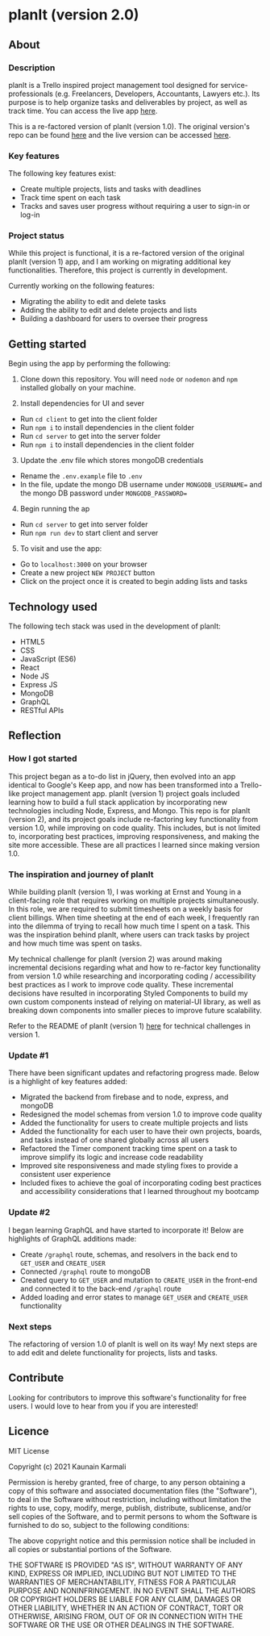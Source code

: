 # planIt (version 2.0)

## About

### Description

planIt is a Trello inspired project management tool designed for service-professionals (e.g. Freelancers, Developers, Accountants, Lawyers etc.). Its purpose is to help organize tasks and deliverables by project, as well as track time. You can access the live app [here](https://just-plan-it.netlify.app/).

This is a re-factored version of planIt (version 1.0). The original version's repo can be found [here](https://github.com/KaunainKarmali/planIt/tree/production) and the live version can be accessed [here](https://plan-it-v1.netlify.app/).

### Key features

The following key features exist:
* Create multiple projects, lists and tasks with deadlines
* Track time spent on each task
* Tracks and saves user progress without requiring a user to sign-in or log-in

### Project status

While this project is functional, it is a re-factored version of the original planIt (version 1) app, and I am working on migrating additional key functionalities. Therefore, this project is currently in development. 

Currently working on the following features:
* Migrating the ability to edit and delete tasks
* Adding the ability to edit and delete projects and lists
* Building a dashboard for users to oversee their progress

## Getting started

Begin using the app by performing the following:

1. Clone down this repository. You will need `node` or `nodemon` and `npm` installed globally on your machine.

2. Install dependencies for UI and sever
  * Run `cd client` to get into the client folder
  * Run `npm i` to install dependencies in the client folder
  * Run `cd server` to get into the server folder
  * Run `npm i` to install dependencies in the client folder

3. Update the .env file which stores mongoDB credentials
 * Rename the `.env.example` file to `.env`
 * In the file, update the mongo DB username under `MONGODB_USERNAME=` and the mongo DB password under `MONGODB_PASSWORD=`

4. Begin running the ap
  * Run `cd server` to get into server folder
  * Run `npm run dev` to start client and server

5. To visit and use the app:
  * Go to `localhost:3000` on your browser
  * Create a new project `NEW PROJECT` button
  * Click on the project once it is created to begin adding lists and tasks

## Technology used

The following tech stack was used in the development of planIt:
* HTML5
* CSS
* JavaScript (ES6)
* React
* Node JS
* Express JS
* MongoDB
* GraphQL
* RESTful APIs

## Reflection

### How I got started

This project began as a to-do list in jQuery, then evolved into an app identical to Google's Keep app, and now has been transformed into a Trello-like project management app. planIt (version 1) project goals included learning how to build a full stack application by incorporating new technologies including Node, Express, and Mongo. This repo is for planIt (version 2), and its project goals include re-factoring key functionality from version 1.0, while improving on code quality. This includes, but is not limited to, incorporating best practices, improving responsiveness, and making the site more accessible. These are all practices I learned since making version 1.0. 

### The inspiration and journey of planIt

While building planIt (version 1), I was working at Ernst and Young in a client-facing role that requires working on multiple projects simultaneously. In this role, we are required to submit timesheets on a weekly basis for client billings. When time sheeting at the end of each week, I frequently ran into the dilemma of trying to recall how much time I spent on a task. This was the inspiration behind planIt, where users can track tasks by project and how much time was spent on tasks.

My technical challenge for planIt (version 2) was around making incremental decisions regarding what and how to re-factor key functionality from version 1.0 while researching and incorporating coding / accessibility best practices as I work to improve code quality. These incremental decisions have resulted in incorporating Styled Components to build my own custom components instead of relying on material-UI library, as well as breaking down components into smaller pieces to improve future scalability.  

Refer to the README of planIt (version 1) [here](https://github.com/KaunainKarmali/planIt/tree/production) for technical challenges in version 1. 

### Update #1

There have been significant updates and refactoring progress made. Below is a highlight of key features added:
* Migrated the backend from firebase and to node, express, and mongoDB 
* Redesigned the model schemas from version 1.0 to improve code quality 
* Added the functionality for users to create multiple projects and lists
* Added the functionality for each user to have their own projects, boards, and tasks instead of one shared globally across all users
* Refactored the Timer component tracking time spent on a task to improve simplify its logic and increase code readability  
* Improved site responsiveness and made styling fixes to provide a consistent user experience 
* Included fixes to achieve the goal of incorporating coding best practices and accessibility considerations that I learned throughout my bootcamp

### Update #2

I began learning GraphQL and have started to incorporate it! Below are highlights of GraphQL additions made:
* Create `/graphql` route, schemas, and resolvers in the back end to `GET_USER` and `CREATE_USER`
* Connected `/graphql` route to mongoDB
* Created query to `GET_USER` and mutation to `CREATE_USER` in the front-end and connected it to the back-end `/graphql` route
* Added loading and error states to manage `GET_USER` and `CREATE_USER` functionality

### Next steps

The refactoring of version 1.0 of planIt is well on its way! My next steps are to add edit and delete functionality for projects, lists and tasks. 

## Contribute

Looking for contributors to improve this software's functionality for free users. I would love to hear from you if you are interested!

## Licence

MIT License

Copyright (c) 2021 Kaunain Karmali

Permission is hereby granted, free of charge, to any person obtaining a copy
of this software and associated documentation files (the "Software"), to deal
in the Software without restriction, including without limitation the rights
to use, copy, modify, merge, publish, distribute, sublicense, and/or sell
copies of the Software, and to permit persons to whom the Software is
furnished to do so, subject to the following conditions:

The above copyright notice and this permission notice shall be included in all
copies or substantial portions of the Software.

THE SOFTWARE IS PROVIDED "AS IS", WITHOUT WARRANTY OF ANY KIND, EXPRESS OR
IMPLIED, INCLUDING BUT NOT LIMITED TO THE WARRANTIES OF MERCHANTABILITY,
FITNESS FOR A PARTICULAR PURPOSE AND NONINFRINGEMENT. IN NO EVENT SHALL THE
AUTHORS OR COPYRIGHT HOLDERS BE LIABLE FOR ANY CLAIM, DAMAGES OR OTHER
LIABILITY, WHETHER IN AN ACTION OF CONTRACT, TORT OR OTHERWISE, ARISING FROM,
OUT OF OR IN CONNECTION WITH THE SOFTWARE OR THE USE OR OTHER DEALINGS IN THE
SOFTWARE.
